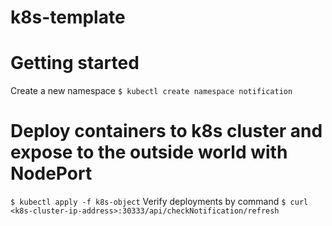 # k8s-template
# Getting started
Create a new namespace
```$ kubectl create namespace notification```
# Deploy containers to k8s cluster and expose to the outside world with NodePort
```$ kubectl apply -f k8s-object```
Verify deployments by command
```$ curl <k8s-cluster-ip-address>:30333/api/checkNotification/refresh```